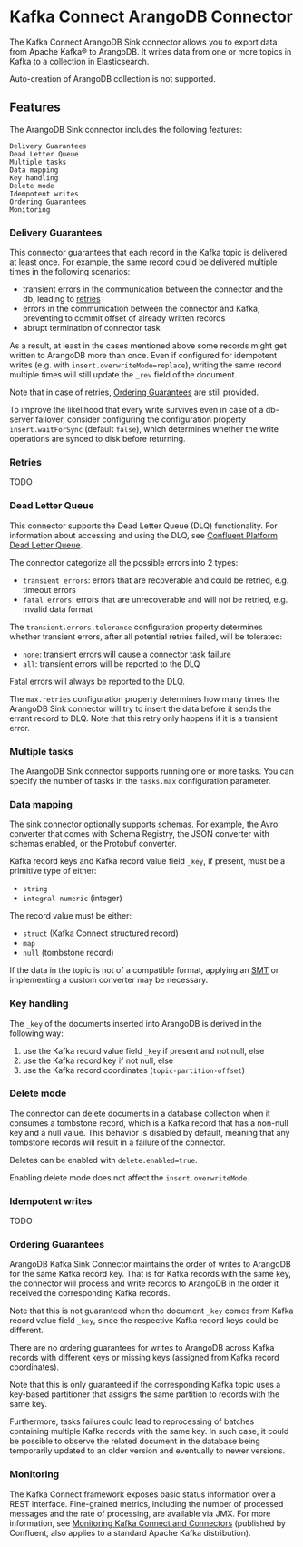 # Kafka Connect ArangoDB Connector

The Kafka Connect ArangoDB Sink connector allows you to export data from Apache Kafka® to ArangoDB.
It writes data from one or more topics in Kafka to a collection in Elasticsearch.

Auto-creation of ArangoDB collection is not supported.

## Features

The ArangoDB Sink connector includes the following features:

    Delivery Guarantees
    Dead Letter Queue
    Multiple tasks
    Data mapping
    Key handling
    Delete mode
    Idempotent writes
    Ordering Guarantees
    Monitoring

### Delivery Guarantees

This connector guarantees that each record in the Kafka topic is delivered at least once.
For example, the same record could be delivered multiple times in the following scenarios:

- transient errors in the communication between the connector and the db, leading to [retries](#retries)
- errors in the communication between the connector and Kafka, preventing to commit offset of already written records
- abrupt termination of connector task

As a result, at least in the cases mentioned above some records might get written to ArangoDB more than once.
Even if configured for idempotent writes (e.g. with `insert.overwriteMode=replace`), writing the same record multiple
times will still update the `_rev` field of the document.

Note that in case of retries, [Ordering Guarantees](#ordering-guarantees) are still provided.

To improve the likelihood that every write survives even in case of a db-server failover, consider configuring the
configuration property `insert.waitForSync` (default `false`), which determines whether the write operations are synced
to disk before returning.

### Retries

TODO

### Dead Letter Queue

This connector supports the Dead Letter Queue (DLQ) functionality.
For information about accessing and using the DLQ,
see [Confluent Platform Dead Letter Queue](https://docs.confluent.io/platform/current/connect/concepts.html#dead-letter-queue).

The connector categorize all the possible errors into 2 types:

- `transient errors`: errors that are recoverable and could be retried, e.g. timeout errors
- `fatal errors`: errors that are unrecoverable and will not be retried, e.g. invalid data format

The `transient.errors.tolerance` configuration property determines whether transient errors, after all potential retries
failed, will be tolerated:

- `none`: transient errors will cause a connector task failure
- `all`: transient errors will be reported to the DLQ

Fatal errors will always be reported to the DLQ.

The `max.retries` configuration property determines how many times the ArangoDB Sink connector will try to insert the
data before it sends the errant record to DLQ. Note that this retry only happens if it is a transient error.

### Multiple tasks

The ArangoDB Sink connector supports running one or more tasks. You can specify the number of tasks in the `tasks.max`
configuration parameter.

### Data mapping

The sink connector optionally supports schemas. For example, the Avro converter that comes with Schema Registry, the
JSON converter with schemas enabled, or the Protobuf converter.

Kafka record keys and Kafka record value field `_key`, if present, must be a primitive type of either:

- `string`
- `integral numeric` (integer)

The record value must be either:

- `struct` (Kafka Connect structured record)
- `map`
- `null` (tombstone record)

If the data in the topic is not of a compatible format, applying
an [SMT](https://docs.confluent.io/platform/current/connect/transforms/overview.html) or implementing a custom converter
may be necessary.

### Key handling

The `_key` of the documents inserted into ArangoDB is derived in the following way:

1. use the Kafka record value field `_key` if present and not null, else
2. use the Kafka record key if not null, else
3. use the Kafka record coordinates (`topic-partition-offset`)

### Delete mode

The connector can delete documents in a database collection when it consumes a tombstone record, which is a Kafka record
that has a non-null key and a null value. This behavior is disabled by default, meaning that any tombstone records will
result in a failure of the connector.

Deletes can be enabled with `delete.enabled=true`.

Enabling delete mode does not affect the `insert.overwriteMode`.

### Idempotent writes

TODO

### Ordering Guarantees

ArangoDB Kafka Sink Connector maintains the order of writes to ArangoDB for the same Kafka record key. That is for Kafka
records with the same key, the connector will process and write records to ArangoDB in the order it received the
corresponding Kafka records.

Note that this is not guaranteed when the document `_key` comes from Kafka record value field `_key`, since the
respective Kafka record keys could be different.

There are no ordering guarantees for writes to ArangoDB across Kafka records with different keys or missing keys
(assigned from Kafka record coordinates).

Note that this is only guaranteed if the corresponding Kafka topic uses a key-based partitioner that assigns the same
partition to records with the same key.

Furthermore, tasks failures could lead to reprocessing of batches containing multiple Kafka records with the same key.
In such case, it could be possible to observe the related document in the database being temporarily updated to an
older version and eventually to newer versions.

### Monitoring

The Kafka Connect framework exposes basic status information over a REST interface. Fine-grained metrics, including the
number of processed messages and the rate of processing, are available via JMX. For more information, see
[Monitoring Kafka Connect and Connectors](https://docs.confluent.io/current/connect/managing/monitoring.html)
(published by Confluent, also applies to a standard Apache Kafka distribution).
